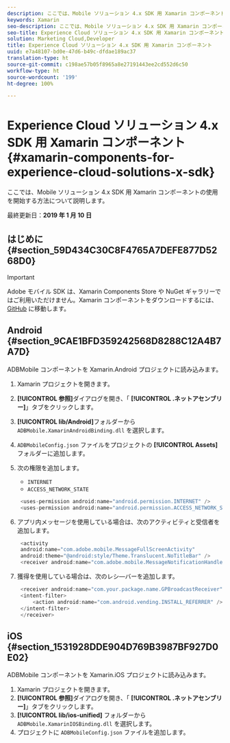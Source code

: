 ```yaml
---
description: ここでは、Mobile ソリューション 4.x SDK 用 Xamarin コンポーネントの使用を開始する方法について説明します。
keywords: Xamarin
seo-description: ここでは、Mobile ソリューション 4.x SDK 用 Xamarin コンポーネントの使用を開始する方法について説明します。
seo-title: Experience Cloud ソリューション 4.x SDK 用 Xamarin コンポーネント
solution: Marketing Cloud,Developer
title: Experience Cloud ソリューション 4.x SDK 用 Xamarin コンポーネント
uuid: e7a48107-bd0e-47d6-b49c-dfdae189ac37
translation-type: ht
source-git-commit: c198ae57b05f8965a8e27191443ee2cd552d6c50
workflow-type: ht
source-wordcount: '199'
ht-degree: 100%

---
```



# Experience Cloud ソリューション 4.x SDK 用 Xamarin コンポーネント {#xamarin-components-for-experience-cloud-solutions-x-sdk}

ここでは、Mobile ソリューション 4.x SDK 用 Xamarin コンポーネントの使用を開始する方法について説明します。

最終更新日：**2019 年 1 月 10 日**

## はじめに {#section_59D434C30C8F4765A7DEFE877D5268D0}

>[!IMPORTANT]
>
>Adobe モバイル SDK は、Xamarin Components Store や NuGet ギャラリーではご利用いただけません。Xamarin コンポーネントをダウンロードするには、[GitHub](https://github.com/Adobe-Marketing-Cloud/mobile-services) に移動します。

## Android {#section_9CAE1BFD359242568D8288C12A4B7A7D}

ADBMobile コンポーネントを Xamarin.Android プロジェクトに読み込みます。

1. Xamarin プロジェクトを開きます。
1. **[!UICONTROL 参照]**&#x200B;ダイアログを開き、「 **[!UICONTROL .ネットアセンブリー]**」タブをクリックします。
1. **[!UICONTROL lib/Android]**&#x200B;フォルダーから `ADBMobile.XamarinAndroidBinding.dll` を選択します。
1. `ADBMobileConfig.json` ファイルをプロジェクトの **[!UICONTROL Assets]** フォルダーに追加します。
1. 次の権限を追加します。

   * `INTERNET`
   * `ACCESS_NETWORK_STATE`

   ```java
    <uses-permission android:name="android.permission.INTERNET" />
    <uses-permission android:name="android.permission.ACCESS_NETWORK_STATE" />
   ```

1. アプリ内メッセージを使用している場合は、次のアクティビティと受信者を追加します。

   ```java
    <activity 
    android:name="com.adobe.mobile.MessageFullScreenActivity" 
    android:theme="@android:style/Theme.Translucent.NoTitleBar" />
    <receiver android:name="com.adobe.mobile.MessageNotificationHandler" />
   ```

1. 獲得を使用している場合は、次のレシ―バーを追加します。

   ```java
    <receiver android:name="com.your.package.name.GPBroadcastReceiver" android:exported="true">
    <intent-filter>
        <action android:name="com.android.vending.INSTALL_REFERRER" />
    </intent-filter>
    </receiver>
   ```

## iOS {#section_1531928DDE904D769B3987BF927D0E02}

ADBMobile コンポーネントを Xamarin.iOS プロジェクトに読み込みます。

1. Xamarin プロジェクトを開きます。
1. **[!UICONTROL 参照]**&#x200B;ダイアログを開き、「 **[!UICONTROL .ネットアセンブリー]**」タブをクリックします。
1. **[!UICONTROL lib/ios-unified]** フォルダーから `ADBMobile.XamarinIOSBinding.dll` を選択します。
1. プロジェクトに `ADBMobileConfig.json` ファイルを追加します。
